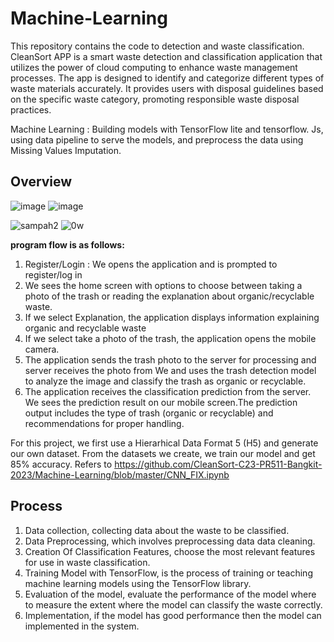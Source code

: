 # Machine-Learning
This repository contains the code to detection and waste classification.
CleanSort APP is a smart waste detection and classification application that utilizes the power of cloud computing to enhance waste management processes. 
The app is designed to identify and categorize different types of waste materials accurately. 
It provides users with disposal guidelines based on the specific waste category, promoting responsible waste disposal practices.

Machine Learning : Building models with TensorFlow lite and tensorflow. Js, using data pipeline to serve the models, and preprocess the data using Missing Values Imputation.

## Overview
![image](https://github.com/CleanSort-C23-PR511-Bangkit-2023/Machine-Learning/assets/96606602/15fdb320-afe9-4f55-a8c8-a75a88a981b7)
![image](https://github.com/CleanSort-C23-PR511-Bangkit-2023/Machine-Learning/assets/96606602/63b28f4c-b09a-4f91-95e3-133af2956c1e)

![sampah2](https://github.com/CleanSort-C23-PR511-Bangkit-2023/Machine-Learning/assets/126807857/06fd9697-34ce-4d9b-8583-655e24309830)
![0w](https://github.com/CleanSort-C23-PR511-Bangkit-2023/Machine-Learning/assets/126807857/9cbae19c-5a91-4bbc-8dd5-55aac3615535)

**program flow is as follows:**
1. Register/Login :  We opens the application and is prompted to register/log in
2. We sees the home screen with options to choose between taking a photo of the trash or reading the explanation about organic/recyclable waste.
3. If we select Explanation, the application displays information explaining organic and recyclable waste
4. If we select take a photo of the trash, the application opens the mobile camera.
5. The application sends the trash photo to the server for processing and server receives the photo from We and uses the trash detection model to analyze the image and classify the trash as organic or recyclable.
6. The application receives the classification prediction from the server. We sees the prediction result on our mobile screen.The prediction output includes the type of trash (organic or recyclable) and recommendations for proper handling.

For this project, we first use a Hierarhical Data Format 5 (H5) and generate our own dataset. From the datasets we create, we train our model and get 85% accuracy. Refers to https://github.com/CleanSort-C23-PR511-Bangkit-2023/Machine-Learning/blob/master/CNN_FIX.ipynb


## Process
1. Data collection, collecting data about the waste to be classified.
2. Data Preprocessing, which involves preprocessing data data cleaning.
3. Creation Of Classification Features, choose the most relevant features for use in waste classification.
4. Training Model with TensorFlow, is the process of training or teaching machine learning models using the TensorFlow library.
5. Evaluation of the model, evaluate the performance of the model where to measure the extent where the model can classify the waste correctly.
6. Implementation, if the model has good performance then the model can implemented in the system.
